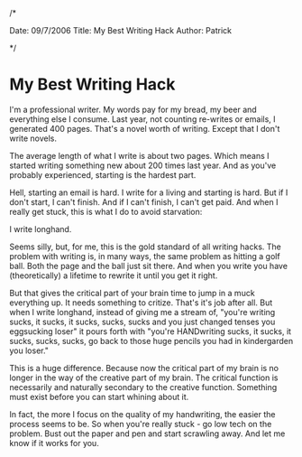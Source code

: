 /*

Date: 09/7/2006
Title: My Best Writing Hack
Author: Patrick

*/

# My Best Writing Hack

I'm a professional writer. My words pay for my bread, my beer and everything else I consume. Last year, not counting re-writes or emails, I generated 400 pages. That's a novel worth of writing. Except that I don't write novels.

The average length of what I write is about two pages. Which means I started writing something new about 200 times last year. And as you've probably experienced, starting is the hardest part.

Hell, starting an email is hard. I write for a living and starting is hard. But if I don't start, I can't finish. And if I can't finish, I can't get paid. And when I really get stuck, this is what I do to avoid starvation:

I write longhand.

Seems silly, but, for me, this is the gold standard of all writing hacks. The problem with writing is, in many ways, the same problem as hitting a golf ball. Both the page and the ball just sit there. And when you write you have (theoretically) a lifetime to rewrite it until you get it right.

But that gives the critical part of your brain time to jump in a muck everything up. It needs something to critize.  That's it's job after all. But when I write longhand, instead of giving me a stream of, "you're writing sucks, it sucks, it sucks, sucks, sucks and you just changed tenses you eggsucking loser" it pours forth with "you're HANDwriting sucks, it sucks, it sucks, sucks, sucks, go back to those huge pencils you had in kindergarden you loser."

This is a huge difference. Because now the critical part of my brain is no longer in the way of the creative part of my brain. The critical function is necessarily and naturally secondary to the creative function. Something must exist before you can start whining about it.

In fact, the more I focus on the quality of my handwriting, the easier the process seems to be. So when you're really stuck - go low tech on the problem. Bust out the paper and pen and start scrawling away.
And let me know if it works for you.



